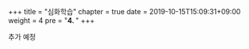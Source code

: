 +++
title = "심화학습"
chapter = true
date = 2019-10-15T15:09:31+09:00
weight = 4
pre = "<b>4. </b>"
+++

추가 예정
